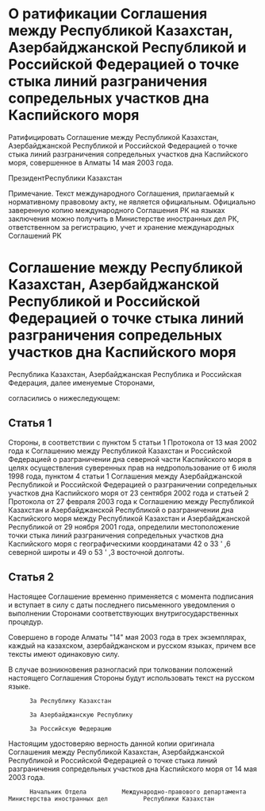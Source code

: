 # О ратификации Соглашения между Республикой Казахстан, Азербайджанской Республикой и Российской Федерацией о точке стыка линий разграничения сопредельных участков дна Каспийского моря

Ратифицировать Соглашение между Республикой Казахстан, Азербайджанской Республикой и Российской Федерацией о точке стыка линий разграничения сопредельных участков дна Каспийского моря, совершенное в Алматы 14 мая 2003 года.

ПрезидентРеспублики Казахстан

Примечание. Текст международного Соглашения, прилагаемый к нормативному правовому акту, не является официальным. Официально заверенную копию международного Соглашения РК на языках заключения можно получить в Министерстве иностранных дел РК, ответственном за регистрацию, учет и хранение международных Соглашений РК

# Соглашение между Республикой Казахстан, Азербайджанской Республикой и Российской Федерацией о точке стыка линий разграничения сопредельных участков дна Каспийского моря

Республика Казахстан, Азербайджанская Республика и Российская Федерация, далее именуемые Сторонами,

согласились о нижеследующем:

## Статья 1

Стороны, в соответствии с пунктом 5 статьи 1  Протокола  от 13 мая 2002 года к  Соглашению  между Республикой Казахстан и Российской Федерацией о разграничении дна северной части Каспийского моря в целях осуществления суверенных прав на недропользование от 6 июля 1998 года, пунктом 4 статьи 1 Соглашения между Азербайджанской Республикой и Российской Федерацией о разграничении сопредельных участков дна Каспийского моря от 23 сентября 2002 года и статьей 2  Протокола  от 27 февраля 2003 года к Соглашению между Республикой Казахстан и Азербайджанской Республикой о разграничении дна Каспийского моря между Республикой Казахстан и Азербайджанской Республикой от 29 ноября 2001 года, определили местоположение точки стыка линий разграничения сопредельных участков дна Каспийского моря с географическими координатами 42 о  33 '  ,6 северной широты и 49 o  53 '  ,3 восточной долготы.

## Статья 2

Настоящее Соглашение временно применяется с момента подписания и вступает в силу с даты последнего письменного уведомления о выполнении Сторонами соответствующих внутригосударственных процедур.

Совершено в городе Алматы "14" мая 2003 года в трех экземплярах, каждый на казахском, азербайджанском и русском языках, причем все тексты имеют одинаковую силу.

В случае возникновения разногласий при толковании положений настоящего Соглашения Стороны будут использовать текст на русском языке.

          За Республику Казахстан

          За Азербайджанскую Республику

          За Российскую Федерацию

Настоящим удостоверяю верность данной копии оригинала Соглашения между Республикой Казахстан, Азербайджанской Республикой и Российской Федерацией о точке стыка линий разграничения сопредельных участков дна Каспийского моря от 14 мая 2003 года.

          Начальник Отдела          Международно-правового департамента          Министерства иностранных дел          Республики Казахстан

